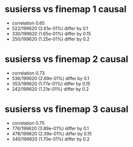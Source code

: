 # susierss vs finemap  1 causal

- correlation 0.65
- 522/199620 (2.61e-01%) differ by 0.1
- 330/199620 (1.65e-01%) differ by 0.15
- 250/199620 (1.25e-01%) differ by 0.2


# susierss vs finemap  2 causal

- correlation 0.73
- 536/199620 (2.69e-01%) differ by 0.1
- 353/199620 (1.77e-01%) differ by 0.15
- 242/199620 (1.21e-01%) differ by 0.2


# susierss vs finemap  3 causal

- correlation 0.75
- 776/199620 (3.89e-01%) differ by 0.1
- 478/199620 (2.39e-01%) differ by 0.15
- 340/199620 (1.70e-01%) differ by 0.2


